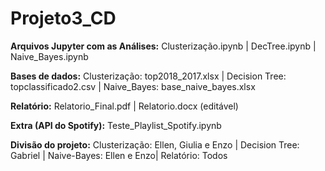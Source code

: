 # Projeto3_CD


**Arquivos Jupyter com as Análises:**	Clusterização.ipynb | DecTree.ipynb | Naive_Bayes.ipynb

**Bases de dados:**	Clusterização: top2018_2017.xlsx | Decision Tree: topclassificado2.csv | Naive_Bayes: base_naive_bayes.xlsx

**Relatório:** Relatorio_Final.pdf | Relatorio.docx (editável)

**Extra (API do Spotify):** Teste_Playlist_Spotify.ipynb

**Divisão do projeto:** Clusterização: Ellen, Giulia e Enzo | Decision Tree: Gabriel | Naive-Bayes: Ellen e Enzo| Relatório: Todos
